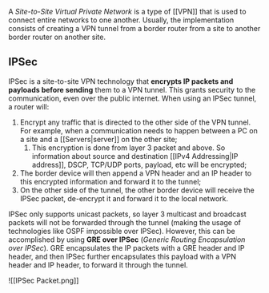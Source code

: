 A *Site-to-Site Virtual Private Network* is a type of [[VPN]] that is used to connect entire networks to one another. Usually, the implementation consists of creating a VPN tunnel from a border router from a site to another border router on another site.

## IPSec

IPSec is a site-to-site VPN technology that **encrypts IP packets and payloads before sending** them to a VPN tunnel. This grants security to the communication, even over the public internet. When using an IPSec tunnel, a router will:

1. Encrypt any traffic that is directed to the other side of the VPN tunnel. For example, when a communication needs to happen between a PC on a site and a [[Servers|server]] on the other site;
	1. This encryption is done from layer 3 packet and above. So information about source and destination [[IPv4 Addressing|IP address]], DSCP, TCP/UDP ports, payload, etc will be encrypted;
2. The border device will then append a VPN header and an IP header to this encrypted information and forward it to the tunnel;
3. On the other side of the tunnel, the other border device will receive the IPSec packet, de-encrypt it and forward it to the local network.

IPSec only supports unicast packets, so layer 3 multicast and broadcast packets will not be forwarded through the tunnel (making the usage of technologies like OSPF impossible over IPSec). However, this can be accomplished by using **GRE over IPSec** (*Generic Routing Encapsulation over IPSec*). GRE encapsulates the IP packets with a GRE header and IP header, and then IPSec further encapsulates this payload with a VPN header and IP header, to forward it through the tunnel.

![[IPSec Packet.png]]

